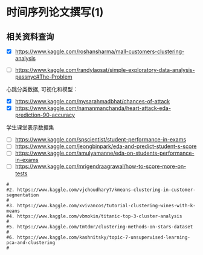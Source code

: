 # 时间序列论文撰写(1)

## 相关资料查询

- [x] https://www.kaggle.com/roshansharma/mall-customers-clustering-analysis

- [ ] https://www.kaggle.com/randylaosat/simple-exploratory-data-analysis-passnyc#The-Problem

心跳分类数据, 可视化和模型：

- [x] https://www.kaggle.com/mysarahmadbhat/chances-of-attack
- [x] https://www.kaggle.com/namanmanchanda/heart-attack-eda-prediction-90-accuracy

学生课堂表示数据集

- [ ] https://www.kaggle.com/spscientist/student-performance-in-exams
- [ ] https://www.kaggle.com/jeongbinpark/eda-and-predict-student-s-score
- [ ] https://www.kaggle.com/amulyamanne/eda-on-students-performance-in-exams
- [ ] https://www.kaggle.com/mrigendraagrawal/how-to-score-more-on-tests

```
#
#2. https://www.kaggle.com/vjchoudhary7/kmeans-clustering-in-customer-segmentation
#
#3. https://www.kaggle.com/xvivancos/tutorial-clustering-wines-with-k-means
#4. https://www.kaggle.com/vbmokin/titanic-top-3-cluster-analysis
#
#5. https://www.kaggle.com/tmtdmr/clustering-methods-on-stars-dataset
#
#6. https://www.kaggle.com/kashnitsky/topic-7-unsupervised-learning-pca-and-clustering
#
```
